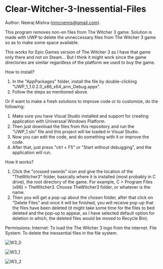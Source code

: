 # Clear-Witcher-3-Inessential-Files

Author: Neeraj Mishra (nmcnemis@gmail.com).

This program removes non-en files from The Witcher 3 game.
Solution is made with UWP to delete the unneccessary files from The Witcher 3 game so as to make some space available.

This works for Epic Games version of The Witcher 3 as I have that game only there and not on Steam... But I think it might work since the game directories are similar regardless of the platform we used to buy the game.

How to install?
1. In the "AppPackages" folder, install the file by double-clicking "UWP_1_1.0.2.0_x86_x64_arm_Debug.appx".
2. Follow the steps as mentioned above.

Or if want to make a fresh solutions to improve code or to customize, do the following:
1. Make sure you have Visual Studio installed and support for creating application with Universsal Windows Platform.
2. Then just download the files from this repository and run the "UWP_1.sln" file and this project will be loaded in Visual Studio.
3. Now you can edit the code, and do something with it or improve the code.
4. After that, just press "ctrl + F5" or "Start without debugging", and the application will run.


How it works?
1. Click the "crossed swords" icon and give the location of the "TheWitcher3" folder, basically where it is installed (most probably in C drive), the root directory of the game.
For example, C > Program Files (x86) > TheWitcher3. Choose TheWitcher3 folder, or whatever is the name.
2. Then you will get a pop-up about the chosen folder, after that click on "Delete Files" and once it will be finished, you will receive pop-up that the files have been deleted (it might take some time for the files to bed deleted and the pop-up to appear, as I have selected default option for deletion in which, the deleted files would be moved to Recycle Bin).

Permissions:
Internet: To load the The Witcher 3 logo from the internet.
File System: To delete the inessential files in the file system.




![W3_0](https://user-images.githubusercontent.com/62090955/209935532-806c00aa-6dda-4a63-a3ef-b7b90daad6a7.PNG)

![W3_1](https://user-images.githubusercontent.com/62090955/209935554-7a638111-4aae-45c3-bbeb-fdb74921874c.PNG)

![W3_2](https://user-images.githubusercontent.com/62090955/209935574-45be22b6-d3c9-4a26-a032-96c84be79225.PNG)

